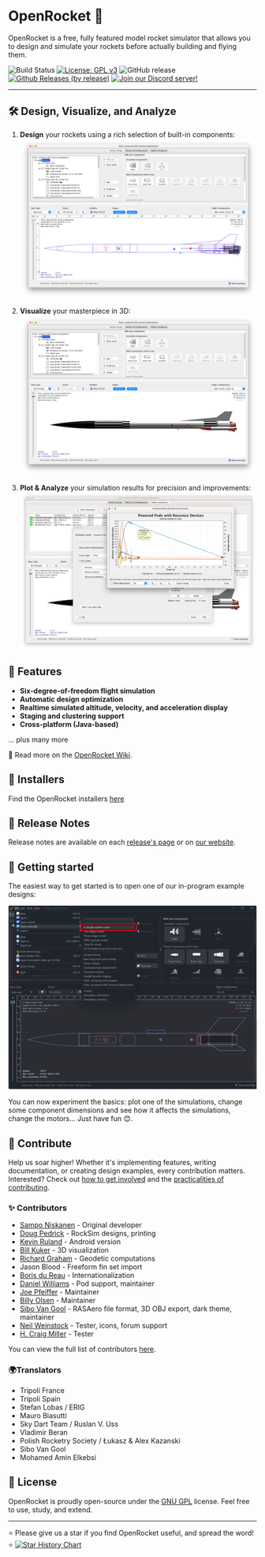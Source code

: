 # OpenRocket 🚀

OpenRocket is a free, fully featured model rocket simulator that allows you to design and simulate your rockets before actually building and flying them.

![Build Status](https://github.com/openrocket/openrocket/actions/workflows/build.yml/badge.svg)
[![License: GPL v3](https://img.shields.io/badge/License-GPLv3-blue.svg)](https://www.gnu.org/licenses/gpl-3.0)
![GitHub release](https://img.shields.io/github/release/openrocket/openrocket.svg)
[![Github Releases (by release)](https://img.shields.io/github/downloads/openrocket/openrocket/latest/total.svg)](https://GitHub.com/openrocket/openrocket/releases/)
[![Join our Discord server!](https://img.shields.io/discord/1073297014814691328?logo=discord)](https://discord.gg/qD2G5v2FAw)

--------

## 🛠️ Design, Visualize, and Analyze

1. **Design** your rockets using a rich selection of built-in components:
   ![Three-stage rocket - 2D](.github/OpenRocket_home_2D.png)

2. **Visualize** your masterpiece in 3D:
   ![Three-stage rocket - 3D](.github/OpenRocket_home_3D.png)

3. **Plot & Analyze** your simulation results for precision and improvements:
   ![Three-stage rocket - Simulation plot](.github/OpenRocket_sim.png)

## 🌟 Features

- **Six-degree-of-freedom flight simulation**
- **Automatic design optimization**
- **Realtime simulated altitude, velocity, and acceleration display**
- **Staging and clustering support**
- **Cross-platform (Java-based)**

... plus many more

📖 Read more on the [OpenRocket Wiki](http://wiki.openrocket.info).

## 💾 Installers

Find the OpenRocket installers [here](https://openrocket.info/downloads.html)

## 📝 Release Notes

Release notes are available on each [release's page](https://github.com/openrocket/openrocket/releases) or on [our website](https://openrocket.info/release_notes.html).

## 🚀 Getting started

The easiest way to get started is to open one of our in-program example designs:

![Get started with the example designs](.github/getting-started.png)

You can now experiment the basics: plot one of the simulations, change some component dimensions and see how it affects the simulations, change the motors... Just have fun 😊.

## 💪 Contribute

Help us soar higher! Whether it's implementing features, writing documentation, or creating design examples, every contribution matters. Interested? Check out [how to get involved](http://openrocket.sourceforge.net/getinvolved.html) and the [practicalities of contributing](CONTRIBUTING.md).

### ✨ Contributors
- [Sampo Niskanen](https://github.com/plaa) - Original developer
- [Doug Pedrick](https://github.com/rodinia814) - RockSim designs, printing
- [Kevin Ruland](https://github.com/kruland2607) - Android version
- [Bill Kuker](https://github.com/bkuker) - 3D visualization
- [Richard Graham](https://github.com/rdgraham) - Geodetic computations
- Jason Blood - Freeform fin set import
- [Boris du Reau](https://github.com/bdureau) - Internationalization
- [Daniel Williams](https://github.com/teyrana) - Pod support, maintainer
- [Joe Pfeiffer](https://github.com/JoePfeiffer) - Maintainer
- [Billy Olsen](https://github.com/wolsen) - Maintainer
- [Sibo Van Gool](https://github.com/SiboVG) - RASAero file format, 3D OBJ export, dark theme, maintainer
- [Neil Weinstock](https://github.com/neilweinstock) - Tester, icons, forum support
- [H. Craig Miller](https://github.com/hcraigmiller) - Tester

You can view the full list of contributors [here](https://github.com/openrocket/openrocket/graphs/contributors).

### 🌍Translators
- Tripoli France
- Tripoli Spain
- Stefan Lobas / ERIG
- Mauro Biasutti
- Sky Dart Team / Ruslan V. Uss
- Vladimir Beran
- Polish Rocketry Society / Łukasz & Alex Kazanski
- Sibo Van Gool
- Mohamed Amin Elkebsi

## 📜 License

OpenRocket is proudly open-source under the [GNU GPL](https://www.gnu.org/licenses/gpl-3.0.en.html) license. Feel free to use, study, and extend.

---
 
⭐ Please give us a star if you find OpenRocket useful, and spread the word! ⭐
[![Star History Chart](https://api.star-history.com/svg?repos=openrocket/openrocket&type=Date)](https://star-history.com/#openrocket/openrocket&Date)
